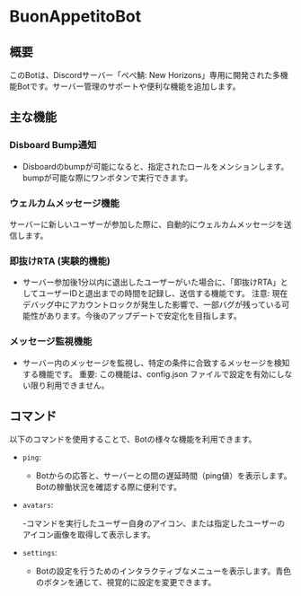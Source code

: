 # BuonAppetitoBot
## 概要
このBotは、Discordサーバー「ぺぺ鯖: New Horizons」専用に開発された多機能Botです。サーバー管理のサポートや便利な機能を追加します。
## 主な機能
### Disboard Bump通知
- Disboardのbumpが可能になると、指定されたロールをメンションします。bumpが可能な際にワンボタンで実行できます。
### ウェルカムメッセージ機能
サーバーに新しいユーザーが参加した際に、自動的にウェルカムメッセージを送信します。
### 即抜けRTA (実験的機能)
- サーバー参加後1分以内に退出したユーザーがいた場合に、「即抜けRTA」としてユーザーIDと退出までの時間を記録し、送信する機能です。
注意: 現在デバッグ中にアカウントロックが発生した影響で、一部バグが残っている可能性があります。今後のアップデートで安定化を目指します。
### メッセージ監視機能
- サーバー内のメッセージを監視し、特定の条件に合致するメッセージを検知する機能です。
重要: この機能は、config.json ファイルで設定を有効にしない限り利用できません。
## コマンド
以下のコマンドを使用することで、Botの様々な機能を利用できます。

- `ping`:

  - Botからの応答と、サーバーとの間の遅延時間（ping値）を表示します。Botの稼働状況を確認する際に便利です。
- `avatars`:

  -コマンドを実行したユーザー自身のアイコン、または指定したユーザーのアイコン画像を取得して表示します。
- `settings`:

  - Botの設定を行うためのインタラクティブなメニューを表示します。青色のボタンを通じて、視覚的に設定を変更できます。
